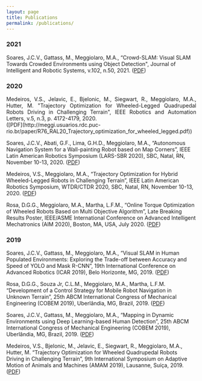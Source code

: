 ```yaml
---
layout: page
title: Publications
permalink: /publications/
---
```


### 2021

Soares, J.C.V., Gattass, M., Meggiolaro, M.A., “Crowd-SLAM: Visual SLAM Towards Crowded Environments using Object Detection", Journal of Intelligent and Robotic Systems, v.102, n.50, 2021. ([PDF](http://meggi.usuarios.rdc.puc-rio.br/paper/R78_JIRS21_Crowd_SLAM.pdf)) 

### 2020


<div style="text-align: justify"> Medeiros, V.S., Jelavic, E., Bjelonic, M., Siegwart, R., Meggiolaro, M.A., Hutter, M. "Trajectory Optimization for Wheeled-Legged Quadrupedal Robots Driving in Challenging Terrain", IEEE Robotics and Automation Letters, v.5, n.3, p. 4172-4179, 2020.</div>([PDF](http://meggi.usuarios.rdc.puc-rio.br/paper/R76_RAL20_Trajectory_optimization_for_wheeled_legged.pdf)) 

Soares, J.C.V., Abati, G.F., Lima, G.H.D., Meggiolaro, M.A., “Autonomous Navigation System for a Wall-painting Robot based on Map Corners”, IEEE Latin American Robotics Symposium (LARS-SBR 2020), SBC, Natal, RN, November 10-13, 2020. ([PDF](http://meggi.usuarios.rdc.puc-rio.br/paper/C268_LARS20_Autonomous_navigation_system_for_a_wall_painting_robot.pdf))

Medeiros, V.S., Meggiolaro, M.A., “Trajectory Optimization for Hybrid Wheeled-Legged Robots in Challenging Terrain”, IEEE Latin American Robotics Symposium, WTDR/CTDR 2020, SBC, Natal, RN, November 10-13, 2020. ([PDF](http://meggi.usuarios.rdc.puc-rio.br/paper/C269_LARS20_Trajectory_optimization_for_hybrid_wheel_legged_robots.pdf))

Rosa, D.G.G., Meggiolaro, M.A., Martha, L.F.M., “Online Torque Optimization of Wheeled Robots Based on Multi Objective Algorithm”, Late Breaking Results Poster, IEEE/ASME International Conference on Advanced Intelligent Mechatronics (AIM 2020), Boston, MA, USA, July 2020. ([PDF](http://meggi.usuarios.rdc.puc-rio.br/paper/C265_AIM20_Online_torque_optimization.pdf))

### 2019

Soares, J.C.V., Gattass, M., Meggiolaro, M.A., “Visual SLAM in Human Populated Environments: Exploring the Trade-off between Accuracy and Speed of YOLO and Mask R-CNN”, 19th International Conference on Advanced Robotics (ICAR 2019), Belo Horizonte, MG, 2019. ([PDF](http://meggi.usuarios.rdc.puc-rio.br/paper/C264_ICAR19_Visual_SLAM_in_human_populated_environments.pdf))

Rosa, D.G.G., Souza Jr, C.L.M., Meggiolaro, M.A., Martha, L.F.M. “Development of a Control Strategy for Mobile Robot Navigation in Unknown Terrain”, 25th ABCM International Congress of Mechanical Engineering (COBEM 2019), Uberlândia, MG, Brazil, 2019. ([PDF](http://meggi.usuarios.rdc.puc-rio.br/paper/C262_COBEM19_Development_of_a_control_strategy_for_mobile_robot.pdf))

Soares, J.C.V., Gattass, M., Meggiolaro, M.A., “Mapping in Dynamic Environments using Deep Learning-based Human Detection”, 25th ABCM International Congress of Mechanical Engineering (COBEM 2019), Uberlândia, MG, Brazil, 2019. ([PDF](http://meggi.usuarios.rdc.puc-rio.br/paper/C261_COBEM19_Mapping_in_dynamic_environments_using_deep_learning.pdf))

Medeiros, V.S., Bjelonic, M., Jelavic, E., Siegwart, R., Meggiolaro, M.A., Hutter, M. “Trajectory Optimization for Wheeled Quadrupedal Robots Driving in Challenging Terrain”, 9th International Symposium on Adaptive Motion of Animals and Machines (AMAM 2019), Lausanne, Suíça, 2019. ([PDF](http://meggi.usuarios.rdc.puc-rio.br/paper/C260_AMAM19_Trajectory_optimization_for_wheeled_quadrupedal.pdf))





